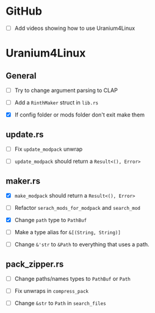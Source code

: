 
# GitHub
- [ ] Add videos showing how to use Uranium4Linux


# Uranium4Linux


## General
- [ ] Try to change argument parsing to CLAP
- [ ] Add a `RinthMaker` struct in `lib.rs`
- [x] If config folder or mods folder don't exit make them


## update.rs
- [ ] Fix `update_modpack` unwrap
- [ ] `update_modpack` should return a `Result<(), Error>`



## maker.rs
- [x] `make_modpack` should return a `Result<(), Error>`
- [ ] Refactor `serach_mods_for_modpack` and `search_mod`
- [x] Change `path` type to `PathBuf`
- [ ] Make a type alias for `&[(String, String)]`
- [ ] Change `&'str` to `&Path` to everything that uses a path.


## pack_zipper.rs
- [ ] Change paths/names types to `PathBuf` or `Path`
- [ ] Fix unwraps in `compress_pack`
- [ ] Change `&str` to `Path`  in `search_files`

